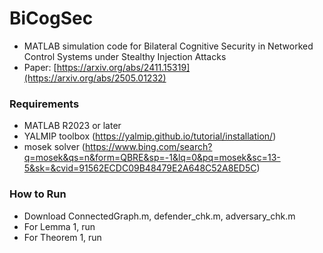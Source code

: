 # BiCogSec
- MATLAB simulation code for Bilateral Cognitive Security in Networked Control Systems under Stealthy Injection Attacks
- Paper: [https://arxiv.org/abs/2411.15319](https://arxiv.org/abs/2505.01232)

### Requirements
- MATLAB R2023 or later
- YALMIP toolbox (https://yalmip.github.io/tutorial/installation/)
- mosek solver (https://www.bing.com/search?q=mosek&qs=n&form=QBRE&sp=-1&lq=0&pq=mosek&sc=13-5&sk=&cvid=91562ECDC09B48479E2A648C52A8ED5C)

### How to Run
- Download ConnectedGraph.m, defender_chk.m, adversary_chk.m
- For Lemma 1, run 
- For Theorem 1, run 
